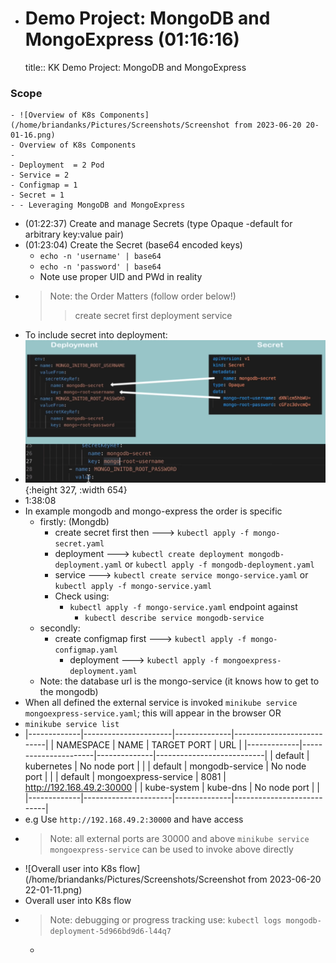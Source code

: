 - # Demo Project: MongoDB and MongoExpress  (01:16:16)
  title:: KK Demo Project: MongoDB and MongoExpress
### Scope
	- ![Overview of K8s Components](/home/briandanks/Pictures/Screenshots/Screenshot from 2023-06-20 20-01-16.png)
	- Overview of K8s Components
	-
	- Deployment  = 2 Pod
	- Service = 2
	- Configmap = 1
	- Secret = 1
	- - Leveraging MongoDB and MongoExpress
- (01:22:37) Create and manage Secrets (type Opaque -default for arbitrary key:value pair)
- (01:23:04) Create the Secret (base64 encoded keys)
	- `echo -n 'username' | base64`
	- `echo -n 'password' | base64`
	- Note use proper UID and PWd in reality
- >Note:  the Order Matters (follow order below!)
  >>create secret first
  deployment
  service
- To include secret into deployment:
- ![image.png](../assets/image_1686918180776_0.png){:height 327, :width 654}
- 1:38:08
- In example mongodb and mongo-express the order is specific
	- firstly: (Mongdb)
		- create secret first then ---> `kubectl apply -f mongo-secret.yaml`
		- deployment ---> `kubectl create deployment mongodb-deployment.yaml` or `kubectl apply -f mongodb-deployment.yaml`
		- service  ---> `kubectl create service mongo-service.yaml` or `kubectl apply -f mongo-service.yaml`
		- Check using:
			- `kubectl apply -f mongo-service.yaml`  endpoint against
				- `kubectl describe service mongodb-service`
	- secondly:
		- create configmap first ---> `kubectl apply -f mongo-configmap.yaml`
			- deployment  ---> `kubectl apply -f mongoexpress-deployment.yaml`
	- Note: the database url is the mongo-service (it knows how to get to the mongodb)
- When all defined the external service is invoked `minikube service mongoexpress-service.yaml`; this will appear in the browser  OR
- `minikube service list`
- |-------------|----------------------|--------------|---------------------------|
  |  NAMESPACE  |         NAME         | TARGET PORT  |            URL            |
  |-------------|----------------------|--------------|---------------------------|
  | default     | kubernetes           | No node port |                           |
  | default     | mongodb-service      | No node port |                           |
  | default     | mongoexpress-service |         8081 | http://192.168.49.2:30000 |
  | kube-system | kube-dns             | No node port |                           |
  |-------------|----------------------|--------------|---------------------------|
- e.g Use `http://192.168.49.2:30000` and have access
- >Note: all external ports are 30000 and above
  `minikube service mongoexpress-service` can be used to invoke above directly
- ![Overall user into K8s flow](/home/briandanks/Pictures/Screenshots/Screenshot from 2023-06-20 22-01-11.png)
- Overall user into K8s flow
- >Note: debugging or progress tracking use:
  `kubectl logs mongodb-deployment-5d966bd9d6-l44q7`
	-
